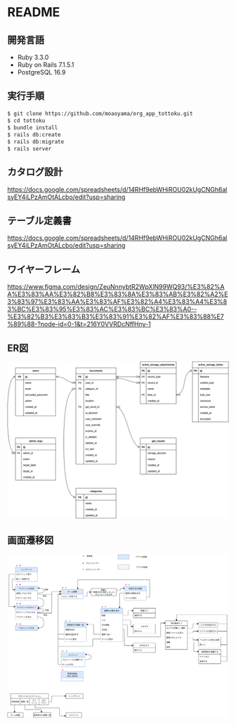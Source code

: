# README
## 開発言語
* Ruby 3.3.0
* Ruby on Rails 7.1.5.1
* PostgreSQL 16.9
## 実行手順
```
$ git clone https://github.com/moaoyama/org_app_tottoku.git
$ cd tottoku
$ bundle install
$ rails db:create
$ rails db:migrate
$ rails server
```
## カタログ設計
https://docs.google.com/spreadsheets/d/14RHf9ebWHiROU02kUgCNGh6alsyEY4iLPzAmOtALcbo/edit?usp=sharing
## テーブル定義書
https://docs.google.com/spreadsheets/d/14RHf9ebWHiROU02kUgCNGh6alsyEY4iLPzAmOtALcbo/edit?usp=sharing
## ワイヤーフレーム
https://www.figma.com/design/ZeuNnnybtR2WpXlN99WQ93/%E3%82%AA%E3%83%AA%E3%82%B8%E3%83%8A%E3%83%AB%E3%82%A2%E3%83%97%E3%83%AA%E3%83%AF%E3%82%A4%E3%83%A4%E3%83%BC%E3%83%95%E3%83%AC%E3%83%BC%E3%83%A0--%E3%82%B3%E3%83%B3%E3%83%91%E3%82%AF%E3%83%88%E7%89%88-?node-id=0-1&t=216Y0VVRDcNffHny-1
## ER図
![ER図](ER.png)
## 画面遷移図
![画面遷移図](画面遷移図03.png)